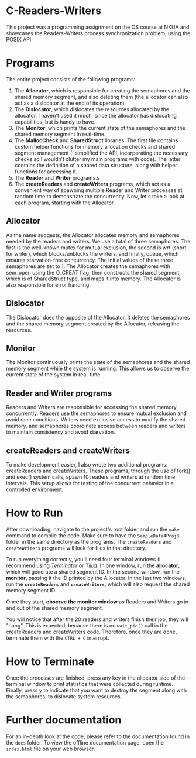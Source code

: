 # C-Readers-Writers
This project was a programming assignment on the OS course at NKUA and showcases the Readers-Writers process synchronization problem, using the POSIX API.

# Programs  
The entire project consists of the following programs:
1.	The **Allocator**, which is responsible for creating the semaphores and the shared memory segment, and also deleting them (the allocator can also act as a dislocator at the end of its operation).
3. The **Dislocator**, which dislocates the resources allocated by the allocator. I haven't used it  much, since the allocator has dislocating capabilities, but is handy to have.
2.	The **Monitor**, which prints the current state of the semaphores and the shared memory segment in real-time.
3.	The **MallocCheck** and **SharedStruct** libraries. The first file contains custom helper functions for memory allocation checks and shared segment management (I simplified the API, incorporating the necessary checks so I wouldn’t clutter my main programs with code). The latter contains the definition of a shared data structure, along with helper functions for accessing it.
4.	The **Reader** and **Writer** programs.s
5.	The **createReaders** and **createWriters** programs, which act as a convenient way of spawning multiple Reader and Writer processes at random time to demonstrate the concurrency.
Now, let's take a look at each program, starting with the Allocator.
## Allocator
As the name suggests, the Allocator allocates memory and semaphores needed by the readers and writers. We use a total of three semaphores. The first is the well-known mutex for mutual exclusion, the second is wrt (short for writer), which blocks/unblocks the writers, and finally, queue, which ensures starvation-free concurrency. The initial values of these three semaphores are set to 1.
The Allocator creates the semaphores with sem_open using the O_CREAT flag, then constructs the shared segment, which is of SharedStruct type, and maps it into memory. The Allocator is also responsible for error handling.

## Dislocator
The Dislocator does the opposite of the Allocator. It deletes the semaphores and the shared memory segment created by the Allocator, releasing the resources.

## Monitor
The Monitor continuously prints the state of the semaphores and the shared memory segment while the system is running. This allows us to observe the current state of the system in real-time.

## Reader and Writer programs
Readers and Writers are responsible for accessing the shared memory concurrently. Readers use the semaphores to ensure mutual exclusion and avoid race conditions. Writers need exclusive access to modify the shared memory, and semaphores coordinate access between readers and writers to maintain consistency and avoid starvation.

## createReaders and createWriters
To make development easier, I also wrote two additional programs: createReaders and createWriters. These programs, through the use of fork() and exec() system calls, spawn 10 readers and writers at random time intervals. This setup allows for testing of the concurrent behavior in a controlled environment.

# How to Run
After downloading, navigate to the project's root folder and run the `make` command to compile the code. Make sure to have the `SampleData4Proj3` folder in the same directory as the programs. The `createReaders` and `createWriters` programs will look for files in that directory.

To run everything correctly, you'll need four terminal windows (I recommend using *Terminator* or *Tilix*). 
In one window, run the **allocator**, which will generate a shared segment ID. 
In the second window, run the **monitor**, passing it the ID printed by the Allocator. 
In the last two windows, run the **`createReaders`** and **`createWriters`**, which will also request the shared memory segment ID. 

Once they start, **observe the monitor window** as Readers and Writers go in and out of the shared memory segment.

You will notice that after the 20 readers and writers finish their job, they will "hang". This is expected, because there is no `wait_pid()` call in the createReaders and createWriters code. Therefore, once they are done, terminate them with the `CTRL + C` interrupt. 

# How to Terminate 
Once the processes are finished, press any key in the allocator side of the terminal window to print statistics that were collected during runtime. Finally, press y to indicate that you want to destroy the segment along with the semaphores, to dislocate system resources.

# Further documentation
For an in-depth look at the code, please refer to the documentation found in the `docs` folder. To view the offline documentation page, open the `index.html` file on your web browser.
